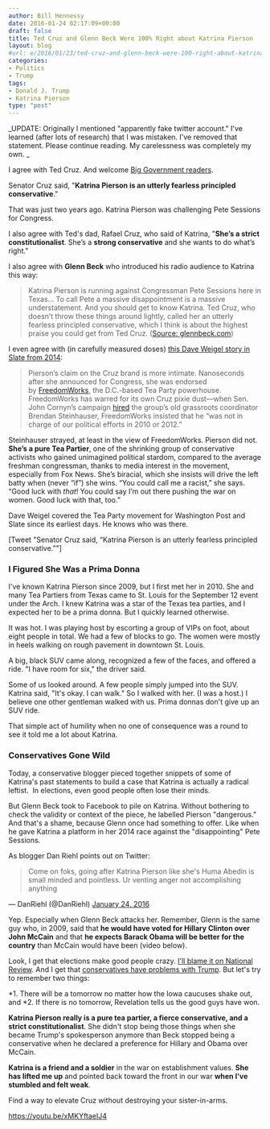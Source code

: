```yaml
---
author: Bill Hennessy
date: 2016-01-24 02:17:09+00:00
draft: false
title: Ted Cruz and Glenn Beck Were 100% Right about Katrina Pierson
layout: blog
#url: e/2016/01/23/ted-cruz-and-glenn-beck-were-100-right-about-katrina-pierson/
categories:
- Politics
- Trump
tags:
- Donald J. Trump
- Katrina Pierson
type: "post"
---
```


_UPDATE: Originally I mentioned "apparently fake twitter account." I've learned (after lots of research) that I was mistaken. I've removed that statement. Please continue reading. My carelessness was completely my own. _

I agree with Ted Cruz. And welcome [Big Government readers](https://www.breitbart.com/big-government/2016/01/23/2846855/).

Senator Cruz said, "**Katrina Pierson is an utterly fearless principled conservative**."

That was just two years ago. Katrina Pierson was challenging Pete Sessions for Congress.

I also agree with Ted's dad, Rafael Cruz, who said of Katrina, "**She’s a strict constitutionalist**. She’s a **strong conservative** and she wants to do what’s right."

I also agree with **Glenn Beck** who introduced his radio audience to Katrina this way:



> Katrina Pierson is running against Congressman Pete Sessions here in Texas… To call Pete a massive disappointment is a massive understatement. And you should get to know Katrina. Ted Cruz, who doesn’t throw these things around lightly, called her an utterly fearless principled conservative, which I think is about the highest praise you could get from Ted Cruz. ([Source: glennbeck.com](https://www.glennbeck.com/2014/02/12/glenn-talks-to-congressional-candidate-katrina-pierson-about-taking-on-the-establishment-gop/))



I even agree with (in carefully measured doses) [this Dave Weigel story in Slate from 2014](https://www.slate.com/articles/news_and_politics/politics/2014/02/the_tea_party_is_weak_in_texas_katrina_pierson_is_the_best_the_grassroots.html):



> Pierson’s claim on the Cruz brand is more intimate. Nanoseconds after she announced for Congress, she was endorsed by [FreedomWorks](https://trailblazersblog.dallasnews.com/2014/02/pierson-calls-sessions-shifty-on-obamacare.html/), the D.C.-based Tea Party powerhouse. FreedomWorks has warred for its own Cruz pixie dust—when Sen. John Cornyn’s campaign [hired](https://www.freedomworks.org/press-releases/freedomworks-corrects-inaccurate-cornyn-campaign-s) the group’s old grassroots coordinator Brendan Steinhauser, FreedomWorks insisted that he “was not in charge of our political efforts in 2010 or 2012.”

Steinhauser strayed, at least in the view of FreedomWorks. Pierson did not. **She’s a pure Tea Partier**, one of the shrinking group of conservative activists who gained unimagined political stardom, compared to the average freshman congressman, thanks to media interest in the movement, especially from Fox News. She’s biracial, which she insists will drive the left batty when (never “if”) she wins. “You could call me a racist,” she says. “Good luck with _that_! You could say I’m out there pushing the war on women. Good luck with that, too.”



Dave Weigel covered the Tea Party movement for Washington Post and Slate since its earliest days. He knows who was there.

[Tweet "Senator Cruz said, “Katrina Pierson is an utterly fearless principled conservative.”"]



### I Figured She Was a Prima Donna



I've known Katrina Pierson since 2009, but I first met her in 2010. She and many Tea Partiers from Texas came to St. Louis for the September 12 event under the Arch. I knew Katrina was a star of the Texas tea parties, and I expected her to be a prima donna. But I quickly learned otherwise.

It was hot. I was playing host by escorting a group of VIPs on foot, about eight people in total. We had a few of blocks to go. The women were mostly in heels walking on rough pavement in downtown St. Louis.

A big, black SUV came along, recognized a few of the faces, and offered a ride. "I have room for six," the driver said.

Some of us looked around. A few people simply jumped into the SUV. Katrina said, "It's okay. I can walk." So I walked with her. (I was a host.) I believe one other gentleman walked with us. Prima donnas don't give up an SUV ride.

That simple act of humility when no one of consequence was a round to see it told me a lot about Katrina.



### Conservatives Gone Wild



Today, a conservative blogger pieced together snippets of some of Katrina's past statements to build a case that Katrina is actually a radical leftist.  In elections, even good people often lose their minds.

But Glenn Beck took to Facebook to pile on Katrina. Without bothering to check the validity or context of the piece, he labelled Pierson "dangerous." And that's a shame, because Glenn once had something to offer. Like when he gave Katrina a platform in her 2014 race against the "disappointing" Pete Sessions.

As blogger Dan Riehl points out on Twitter:



> 

> 
> Come on foks, going after Katrina Pierson like she's Huma Abedin is small minded and pointless. Ur venting anger not accomplishing anything
> 
> 
— DanRiehl (@DanRiehl) [January 24, 2016](https://twitter.com/DanRiehl/status/691056423585775616)



Yep. Especially when Glenn Beck attacks her. Remember, Glenn is the same guy who, in 2009, said that **he would have voted for Hillary Clinton over John McCain** and that **he expects Barack Obama will be better for the country** than McCain would have been (video below).

Look, I get that elections make good people crazy. [I'll blame it on National Review](https://hennessysview.com/2016/01/22/trumps-conservative-critics-dont-get-it/). And I get that [conservatives have problems with Trump](https://hennessysview.com/2015/12/22/party-like-its-1992/). But let's try to remember two things:




*1. There will be a tomorrow no matter how the Iowa caucuses shake out, and
*2. If there is no tomorrow, Revelation tells us the good guys have won.


**Katrina Pierson really is a pure tea partier, a fierce conservative, and a strict constitutionalist**. She didn't stop being those things when she became Trump's spokesperson anymore than Beck stopped being a conservative when he declared a preference for Hillary and Obama over McCain.

**Katrina is a friend and a soldier** in the war on establishment values. **She has lifted me up** and pointed back toward the front in our war **when I've stumbled and felt weak**.

Find a way to elevate Cruz without destroying your sister-in-arms.

https://youtu.be/xMKYftaeIJ4




